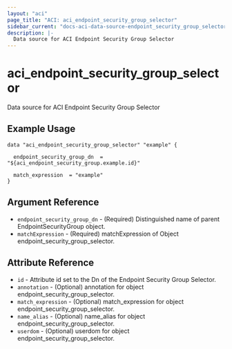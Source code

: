 ```yaml
---
layout: "aci"
page_title: "ACI: aci_endpoint_security_group_selector"
sidebar_current: "docs-aci-data-source-endpoint_security_group_selector"
description: |-
  Data source for ACI Endpoint Security Group Selector
---
```


# aci_endpoint_security_group_selector #
Data source for ACI Endpoint Security Group Selector

## Example Usage ##

```hcl
data "aci_endpoint_security_group_selector" "example" {

  endpoint_security_group_dn  = "${aci_endpoint_security_group.example.id}"

  match_expression  = "example"
}
```
## Argument Reference ##
* `endpoint_security_group_dn` - (Required) Distinguished name of parent EndpointSecurityGroup object.
* `matchExpression` - (Required) matchExpression of Object endpoint_security_group_selector.



## Attribute Reference

* `id` - Attribute id set to the Dn of the Endpoint Security Group Selector.
* `annotation` - (Optional) annotation for object endpoint_security_group_selector.
* `match_expression` - (Optional) match_expression for object endpoint_security_group_selector.
* `name_alias` - (Optional) name_alias for object endpoint_security_group_selector.
* `userdom` - (Optional) userdom for object endpoint_security_group_selector.
